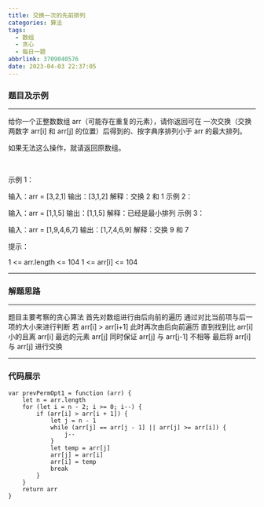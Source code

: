 ```yaml
---
title: 交换一次的先前排列
categories: 算法
tags:
  - 数组
  - 贪心
  - 每日一题
abbrlink: 3709040576
date: 2023-04-03 22:37:05
---
```


### 题目及示例

---
给你一个正整数数组 arr（可能存在重复的元素），请你返回可在 一次交换（交换两数字 arr[i] 和 arr[j] 的位置）后得到的、按字典序排列小于 arr 的最大排列。

如果无法这么操作，就请返回原数组。

 

示例 1：

输入：arr = [3,2,1]
输出：[3,1,2]
解释：交换 2 和 1
示例 2：

输入：arr = [1,1,5]
输出：[1,1,5]
解释：已经是最小排列
示例 3：

输入：arr = [1,9,4,6,7]
输出：[1,7,4,6,9]
解释：交换 9 和 7
 

提示：

1 <= arr.length <= 104
1 <= arr[i] <= 104

---

### 解题思路
---
题目主要考察的贪心算法
首先对数组进行由后向前的遍历
通过对比当前项与后一项的大小来进行判断
若 arr[i] > arr[i+1]
此时再次由后向前遍历
直到找到比 arr[i] 小的且离 arr[i] 最远的元素 arr[j]
同时保证 arr[j] 与 arr[j-1] 不相等
最后将 arr[i] 与 arr[j] 进行交换

---

### 代码展示
```
var prevPermOpt1 = function (arr) {
    let n = arr.length
    for (let i = n - 2; i >= 0; i--) {
        if (arr[i] > arr[i + 1]) {
            let j = n - 1
            while (arr[j] == arr[j - 1] || arr[j] >= arr[i]) {
                j--
            }
            let temp = arr[j]
            arr[j] = arr[i]
            arr[i] = temp
            break
        }
    }
    return arr
}
```